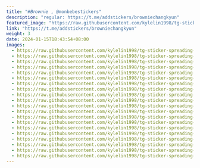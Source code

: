 ```yaml
---
title: "#𝘉𝘳𝘰𝘸𝘯𝘪𝘦 , @monbebestickers"
description: "regular: https://t.me/addstickers/browniechangkyun"
featured_image: "https://raw.githubusercontent.com/kylelin1998/tg-sticker-spreading-worldwide-images/main/img/e88827f7-c9e7-4c48-9afe-ce168d31289c.jpg"
link: "https://t.me/addstickers/browniechangkyun"
weight: 3
date: 2024-01-15T18:43:54+08:00
images:
  - https://raw.githubusercontent.com/kylelin1998/tg-sticker-spreading-worldwide-images/main/img/e88827f7-c9e7-4c48-9afe-ce168d31289c.jpg
  - https://raw.githubusercontent.com/kylelin1998/tg-sticker-spreading-worldwide-images/main/img/b5a123c5-6aaa-4757-b932-86437910a22b.jpg
  - https://raw.githubusercontent.com/kylelin1998/tg-sticker-spreading-worldwide-images/main/img/f73adc4c-7981-491b-a9af-7c4f3bc46dd1.jpg
  - https://raw.githubusercontent.com/kylelin1998/tg-sticker-spreading-worldwide-images/main/img/bfe9aa03-40f7-4919-967c-e8c44a7f00a2.jpg
  - https://raw.githubusercontent.com/kylelin1998/tg-sticker-spreading-worldwide-images/main/img/c451f1ea-79aa-449d-a809-d4fcec4010c2.jpg
  - https://raw.githubusercontent.com/kylelin1998/tg-sticker-spreading-worldwide-images/main/img/0a897c75-f354-4b85-be16-215045d40d51.jpg
  - https://raw.githubusercontent.com/kylelin1998/tg-sticker-spreading-worldwide-images/main/img/bffd3a61-27c5-4729-81c4-da7b70519d5c.jpg
  - https://raw.githubusercontent.com/kylelin1998/tg-sticker-spreading-worldwide-images/main/img/9d10ab3d-6135-40b9-b464-2f07a5d2af94.jpg
  - https://raw.githubusercontent.com/kylelin1998/tg-sticker-spreading-worldwide-images/main/img/70124f4f-6996-4427-8bc2-6c0032bb8cec.jpg
  - https://raw.githubusercontent.com/kylelin1998/tg-sticker-spreading-worldwide-images/main/img/bb139f93-8eeb-4c15-bf63-4c19d1691937.jpg
  - https://raw.githubusercontent.com/kylelin1998/tg-sticker-spreading-worldwide-images/main/img/5708ffb8-f22f-4f46-95c5-3f55d7fc037c.jpg
  - https://raw.githubusercontent.com/kylelin1998/tg-sticker-spreading-worldwide-images/main/img/bde3587c-cf1e-4fc5-b2ef-fc23946c0421.jpg
  - https://raw.githubusercontent.com/kylelin1998/tg-sticker-spreading-worldwide-images/main/img/4ca0995a-7da3-46fb-9b98-c3a487462061.jpg
  - https://raw.githubusercontent.com/kylelin1998/tg-sticker-spreading-worldwide-images/main/img/221b1ba9-b9f4-459a-973b-46e19c1a6b0d.jpg
  - https://raw.githubusercontent.com/kylelin1998/tg-sticker-spreading-worldwide-images/main/img/c42396d5-283d-4e93-a5ba-f603cf9f8010.jpg
  - https://raw.githubusercontent.com/kylelin1998/tg-sticker-spreading-worldwide-images/main/img/0f3847fe-3370-40fc-aea3-5bed83824d5d.jpg
  - https://raw.githubusercontent.com/kylelin1998/tg-sticker-spreading-worldwide-images/main/img/941f404d-54b3-40be-bf55-1d3c2d0c67e4.jpg
  - https://raw.githubusercontent.com/kylelin1998/tg-sticker-spreading-worldwide-images/main/img/2bdfc5ad-16d6-421f-8860-0d0181046ed3.jpg
  - https://raw.githubusercontent.com/kylelin1998/tg-sticker-spreading-worldwide-images/main/img/33cd7fdd-f58a-49e4-893b-b4ee9572ce77.jpg
  - https://raw.githubusercontent.com/kylelin1998/tg-sticker-spreading-worldwide-images/main/img/08cf33ec-f855-4c81-acbc-83a71a70cbfc.jpg
---
```

